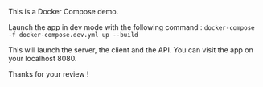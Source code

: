 This is a Docker Compose demo.

Launch the app in dev mode with the following command :
```docker-compose -f docker-compose.dev.yml up --build```

This will launch the server, the client and the API. You can visit the app on your localhost 8080.

Thanks for your review !